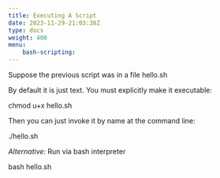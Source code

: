 ```yaml
---
title: Executing A Script
date: 2023-11-29-21:03:38Z
type: docs 
weight: 400
menu: 
    bash-scripting:
---
```



Suppose the previous script was in a file  hello.sh

By default it is just text.  You must explicitly make it executable:

chmod u+x hello.sh

Then you can just invoke it by name at the command line:

./hello.sh

_Alternative:_  Run via bash interpreter

bash hello.sh

